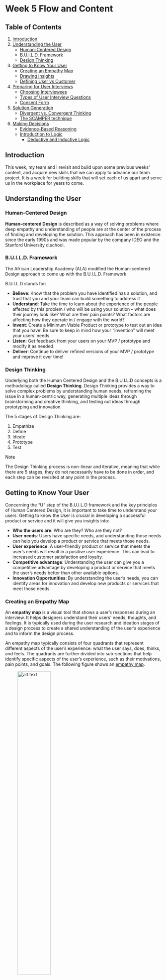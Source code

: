 # Week 5 Flow and Content

## Table of Contents  
1. [Introduction](#introduction)
2. [Understanding the User](#Understanding-the-User)
   * [Human-Centered Design](#Human-Centered-Design)
   * [B.U.I.L.D. Framework](#B-U-I-L-D-Framework)
   * [Design Thinking](#Design-Thinking)
3. [Getting to Know Your User](#Getting-to-Know-Your-User)
   * [Creating an Empathy Map](#Creating-an-Empathy-Map)
   * [Drawing Insights](#Drawing-Insights)
   * [Defining User vs Customer](#Defining-User-vs-Customer)
4. [Preparing for User Interviews](#Preparing-for-User-Interviews)
   * [Choosing Interviewees](#Choosing-Interviewees)
   * [Types of User Interview Questions](#Types-of-User-Interview-Questions)
   * [Consent Form](#Consent-Form)
5. [Solution Generation](#Solution-Generation)
   * [Divergent vs. Convergent Thinking](#Divergent-vs-Convergent-Thinking)
   * [The SCAMPER technique](#The-SCAMPER-technique)
6. [Making Decisions](#Making-Decisions)
   * [Evidence-Based Reasoning](#A-Evidence-Based-Reasoning)
   * [Introduction to Logic](#B-Introduction-to-Logic)
     * [Deductive and Inductive Logic](#Deductive-and-Inductive-Logic)

## Introduction
This week, my team and I revisit and build upon some previous weeks' content, and acquire new skills that we can apply to advance our team project. It is a week for building skills that will set each of us apart and serve us in the workplace for years to come. 

## Understanding the User

### Human-Centered Design
**Human-centered Design** is described as a way of solving problems where deep empathy and understanding of people are at the center of the process of finding and developing the solution. This approach has been in existence since the early 1990s and was made popular by the company IDEO and the Stanford University d.school.

### B.U.I.L.D. Framework
The African Leadership Academy (ALA) modified the Human-centered Design approach to come up with the B.U.I.L.D. Framework.

B.U.I.L.D stands for:
*	**Believe**: Know that the problem you have identified has a solution, and trust that you and your team can build something to address it
*	**Understand**: Take the time to learn about the experience of the people affected by this problem / who will be using your solution – what does their journey look like? What are their pain points? What factors are affecting how they operate in / engage with the world?
*	**Invent**: Create a Minimum Viable Product or prototype to test out an idea that you have! Be sure to keep in mind how your “invention” will meet your users’ needs.
*	**Listen**: Get feedback from your users on your MVP / prototype and modify it as needed.
*	**Deliver**: Continue to deliver refined versions of your MVP / prototype and improve it over time!

### Design Thinking
Underlying both the Human Centered Design and the B.U.I.L.D concepts is a methodology called **Design Thinking**. Design Thinking provides a way to solve complex problems by understanding human needs, reframing the issue in a human-centric way, generating multiple ideas through brainstorming and creative thinking, and testing out ideas through prototyping and innovation.

The 5 stages of Design Thinking are:
1.	Empathize
2.	Define
3.	Ideate
4.	Prototype
5.	Test
> [!NOTE]
> The Design Thinking process is non-linear and iterative, meaning that while there are 5 stages, they do not necessarily have to be done in order, and each step can be revisited at any point in the process.

## Getting to Know Your User
Concerning the “U” step of the B.U.I.L.D framework and the key principles of Human Centered Design, it is important to take time to understand your users. Getting to know the User is crucial in developing a successful product or service and it will give you insights into:
*	**Who the users are**: Who are they? Who are they not?
*	**User needs**: Users have specific needs, and understanding those needs can help you develop a product or service that meets those needs.
*	**User experience**: A user-friendly product or service that meets the user’s needs will result in a positive user experience. This can lead to increased customer satisfaction and loyalty.
*	**Competitive advantage**: Understanding the user can give you a competitive advantage by developing a product or service that meets the user’s needs better than other available options.
*	**Innovation Opportunities**: By understanding the user’s needs, you can identify areas for innovation and develop new products or services that meet those needs.

### Creating an Empathy Map
An **empathy map** is a visual tool that shows a user’s responses during an interview. It helps designers understand their users' needs, thoughts, and feelings. It is typically used during the user research and ideation stages of a design process to create a shared understanding of the user’s experience and to inform the design process.

An empathy map typically consists of four quadrants that represent different aspects of the user’s experience: what the user says, does, thinks, and feels. The quadrants are further divided into sub-sections that help identify specific aspects of the user’s experience, such as their motivations, pain points, and goals. The following figure shows an [empathy map](https://th.bing.com/th/id/OIP.FoZELdtU-kb48rsBn2iC5QAAAA?rs=1&pid=ImgDetMain).
<figure>
  <img src="https://github.com/Songonge/ALX-Data-Analytics/blob/main/Week 6/EmpathyMap.jpg" width=50% height=50% alt="alt text">
  <figcaption>Figure: Empathy Map </figcaption>
</figure> 
<br/><br/>

> [!IMPORTANT]
> Using an empathy map gives designers a deeper understanding of their users’ needs, behaviors, and emotions. This information can then be used to inform design decisions and create solutions that meet the needs and expectations of the user.

### Drawing Insights
A logical step to get insights from my data would be to:
* **Step 1**: Analyze the information in front of you and look for patterns, contradictions, and opportunities for innovation. For example, if several users mentioned a specific pain point, this could be a potential opportunity for improvement.
* **Step 2**: Group similar insights together to create clear themes. This will help you identify the most significant user needs and priorities.
* **Step 3**: Prioritize the insights based on their importance to the user and their potential impact on the designed product or service.
* **Step 4**: Use the insights to inform your design decisions. Make sure to focus on the user’s perspective and avoid assumptions.

### Defining User vs Customer
In problem-solving, market research, and design thinking the User is different from the Customer.

A **User** is any individual who uses a particular product or service, regardless of whether they pay for it or not. For example, someone who uses a free social media platform would still be considered a user. In design thinking, a user refers to someone who interacts with a product or service, regardless of whether they pay for it or not. The focus is on understanding their needs, wants, behaviors, and pain points to create a better user experience. The goal is to create a solution that meets the user’s needs and helps them achieve their goals.

A **Customer**, on the other hand, is someone who pays for a product or service. They are usually purchasing something from a business, and the transaction involves an exchange of money. In design thinking, the focus is to understand their buying behaviors, motivations, and preferences to create a product or service that meets their needs and solves their problems. The goal is to create a solution that generates revenue for the business and creates value for the customer.

## Team Activity: Defining Target User
This team activity forms part of this week's Milestone submission.
Here, we need to refer back to the problem that our team chose to work on (Recall: the problem is "the underrepresentation of women in leadership roles"). Based on the problem that we identified, define our users by thinking through the following questions. These questions are used to define the user persona that we are solving the problem for.

1. **Who Experiences the Problem Directly?**  
User: Who directly encounters or is affected by the problem statement?
Customer: Whose awareness of the problem may come from reports or observations?

2. **Whose Pain Points Are Addressed by Solving the Problem?**  
User: Whose specific challenges or frustrations will be alleviated by solving the problem?
Customer: Whose strategic goals or concerns align with the resolution of this problem?

3. **Direct vs. Indirect Impact**  
User: Whose daily life, tasks, or experiences are directly impacted by the existence of the problem?
Customer: Whose decision-making or operational efficiency is indirectly influenced by the problem?

4. **Feedback on the Problem**  
User: Whose insights and observations are crucial for understanding the nuances of the problem?
Customer: Whose understanding of the problem may be shaped by reports, data, or external observations?

5. **Long-Term Consequences of the Problem**    
User: Whose quality of life or work is continuously affected by the persistence of the problem?
Customer: Whose strategic objectives or performance metrics are influenced by the ongoing existence of the problem?

> [!NOTE]
> The answer to the above questions will be your target user persona, which is also part of your Milestone # 6 submission in Section A, Step 2. Define this persona as a team, as this will affect who you will be interviewing this week (activity in the next module).

## Preparing for User Interviews

### Choosing Interviewees
Below is a special step-by-step guide on how to choose the right interviews.
1. **Create a user persona**
A user persona is a made-up individual who symbolizes our ideal user. By investigating the characteristics, objectives, motives, and pain points of our target users, we may develop a thorough user persona. This will assist us in establishing a list of requirements for choosing interviews.

2. **Recruit participants**
Once our research objectives have been established and a user persona has been developed, we may begin recruiting participants. There are many ways to find participants, including word-of-mouth, email, and social media.

3. **Screen participants**
Once possible participants have been found, we must screen them to make sure they meet the requirements for our user persona. A screening questionnaire can be used to learn more about a person’s demographics, product usage, and behavior. To determine their fit, we can also do a quick phone or video interview.

4. **Schedule interviews**
Following the screening process, we can set up interviews with the participants. Make sure we provide participants with detailed directions on how to join the interview and what to anticipate. To make scheduling simpler, think about utilizing a program like Calendly. 

### Types of User Interview Questions
Rule of thumb: A good interview generally allows deep, free-flowing conversations with the person you are interviewing
| Question Type | Description |
| :-------------------: | :---------- | 
| Open-Discovery        |Examples  <ul><li>“Tell me about…”</li><li>“Why do you…?”</li><li>“What are/ is…?”</li><li>“What… do you use/ do about?”</li><li>“Describe to me how you…/ your experience with…?”</li><li>“How often do you…”</li><li>“How much/ many…”</li></ul> |
| Understanding User Tasks/ Activities             |Examples   <ul><li>“How do you [task]…?” (Direct question)</li><li>“Describe how you would [task]?” (Indirect question)</li><li>“What are/ is…?”</li><li>“What are all the things you need to do and know in order to [task]?”</li><li>Sequential: “Walk me through the steps, how do you… [task]?”</li><li>Comparison: “What is the difference between [A] and [B]?”</li></ul>    |
| Performing/ Showing               |Examples   <ul><li>“Show me how you [task]” (Asking them to perform the task, share their screen, etc.)</li><li>Role-play: “Let’s pretend I’m your neighbor who knows nothing about [task].</li><li>Guide me so that I could do it myself afterward.</li></ul>   |
| Talking about Problems and Pain Points  |Examples   <ul><li>"How does this problem impact you?”</li><li>“How did you solve/ get around that issue?”</li><li>“What’s the hardest/ most frustrating part about…?”</li><li>“If you had a magic wand, what would you change?”</li></ul>   |
| Opinions/ Points of View/Attitudes or Perceptions    |Examples   <ul><li>“What do you think about…?”</li><li>“What do you like/ dislike about…?”</li><li>“What would your friend/ partner/ colleague think of that?”</li><li>“Some people….., other……, what is your opinion on that?”</li></ul>   |
| Recalling the Past & Anticipating the Future    |Examples   <ul><li>“Please recall a situation when you…, what did you do?”</li><li>“Tell me about your most significant/ memorable experience/ interaction with…?”</li><li>“How do you think… is going to help you?”</li><li>“Describe to me the ideal product/ experience….?”</li></ul>   |
| Sentence Completion and Drawing               |Examples   <ul><li>“Can you draw your thought process on [ABC]…?”</li><li>“Complete the sentence: the best place to eat is….?”</li></ul>   |

### Consent Form
Even though our user interviews are likely to be short and simple, it is a best practice to always get a consent form from our participants before conducting any user interview.
Here is a simple consent form we can copy into a doc, print, and have each interviewee read and sign before we conduct our user interview:
*	I consent to participate in this research project.
*	The research may not be of direct benefit to me.
*	My participation is completely voluntary.
*	I have the right to withdraw from the study at any time without any implications to me.
*	I agree to my interview being audio-recorded.
*	I understand that all information I provide for this study will be treated confidentially.
*	Signed:________________________
*	Date: __________________

## Solution Generation
Now that we have conducted our interviews and developed a much deeper understanding of the problem we are solving, we can start thinking of creative solutions. Creative innovation is the process of generating new, out-of-box solutions to a problem. Those solutions are innovative (novel, pushing the boundaries of what has been done before.)

### Divergent vs. Convergent Thinking
Divergent Thinking and Convergent Thinking are two types of mental processes that people use to solve problems or generate ideas. We use both all the time, even if we are not aware of what they are called.
And, we are definitely NOT talking about this Divergent:

**Divergent Thinking is**  
*	Thinking from a place of creative possibility, free from any criticism and practical constraints. It is coming out with ideas.
*	A way of generating a lot of ideas and possibilities, exploring a wide range of potential ideas.

**Convergent Thinking is**  
*	Thinking logically to evaluate different options. Taking ideas and coming out with a solution.
*	An analytical approach that takes into account practical constraints to narrow down choices.

### The SCAMPER technique
Here is another method for ideation that you and your team might find useful. It’s called the “SCAMPER technique”. It will not work for every ideation process but is a good one to know and keep in your back pocket for future use.
SCAMPER stands for the following:
1. **S**ubstitute
2. **C**ombine
3. **A**dapt
4. **M**odify
5. **P**ut to other use
6. **E**liminate
7. **R**everse

## Making Decisions
### A. Evidence-Based Reasoning
Our team will be making a lot of decisions together including which solution we’d like to work on, what user interview questions to ask, and how our wireframes or prototype will look and function.

Usually, when we’re trying to make a decision (as opposed to generating ideas), we should be using convergent thinking, which is intentionally trying to narrow down our choices. But how, exactly, do we go about doing that? Typically you use logic and evidence-based reasoning.

**Evidence-based reasoning** is about making decisions and forming arguments based on objective evidence rather than personal opinions or biases. It requires you to use reliable information and data to support your reasoning. It is a key component of critical thinking that can help you make better decisions and form a stronger argument.

### B. Introduction to Logic
Logic is another tool for critical thinking that you can use when evaluating choices and help you make good decisions.

#### Deductive and Inductive Logic
1. **Deductive reasoning**  
In deductive logic, if constructed properly, if both premises are true, then the conclusion is true.

Examples of Deductive Reasoning:  
*	All men are mortal. Michael is a man. Therefore Michael is mortal.
*	All bald men are grandfathers. Aime is bald. Therefore Aime is a grandfather.
*	All facilitators are kind. Demi is a facilitator. Therefore Demi is kind.

2. **Inductive reasoning**  
In inductive reasoning, a conclusion is drawn from generalizing based on a specific observation. The conclusion may or may not be correct. It is a bottom-up logic for solving problems.

Examples of Inductive Reasoning:  
*	Yesterday, 90% of my customers in Dubai were interested in the chocolate mint ice cream. Therefore, most of my customers in Dubai like chocolate mint ice cream.
*	Jane is tall… Jane plays hockey… Therefore all hockey players are tall.
*	Muchoki is a grandfather… Muchoki is bald… Hence all grandfathers are bald.






















